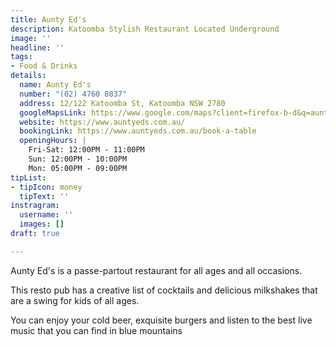 ```yaml
---
title: Aunty Ed's
description: Katoomba Stylish Restaurant Located Underground
image: ''
headline: ''
tags:
- Food & Drinks
details:
  name: Aunty Ed's
  number: "(02) 4760 8837"
  address: 12/122 Katoomba St, Katoomba NSW 2780
  googleMapsLink: https://www.google.com/maps?client=firefox-b-d&q=aunty+ed%27s+katoomba&um=1&ie=UTF-8&sa=X&ved=2ahUKEwiukqSg_5P5AhXHjdgFHekrB24Q_AUoAXoECAQQAw
  website: https://www.auntyeds.com.au/
  bookingLink: https://www.auntyeds.com.au/book-a-table
  openingHours: |
    Fri-Sat: 12:00PM - 11:00PM
    Sun: 12:00PM - 10:00PM
    Mon: 05:00PM - 09:00PM
tipList:
- tipIcon: money
  tipText: ''
instragram:
  username: ''
  images: []
draft: true

---
```

Aunty Ed's is a passe-partout restaurant for all ages and all occasions. 

This resto pub has a creative list of cocktails and delicious milkshakes that are a swing for kids of all ages.

You can enjoy your cold beer, exquisite burgers and listen to the best live music that you can find in blue mountains 